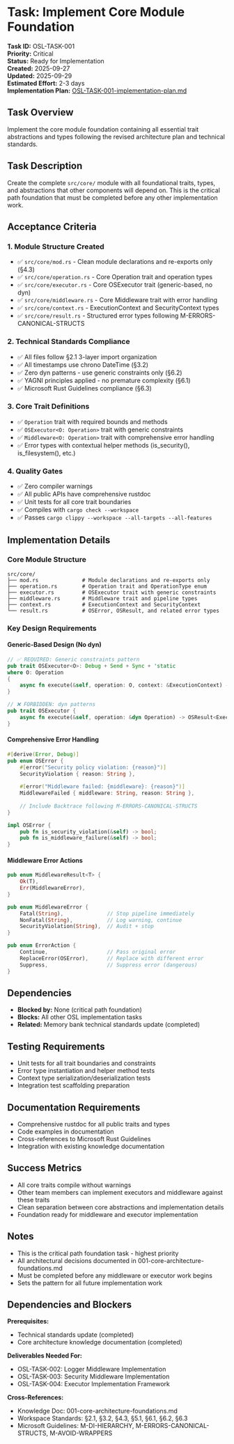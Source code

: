 # Task: Implement Core Module Foundation

**Task ID:** OSL-TASK-001  
**Priority:** Critical  
**Status:** Ready for Implementation  
**Created:** 2025-09-27  
**Updated:** 2025-09-29  
**Estimated Effort:** 2-3 days  
**Implementation Plan:** [OSL-TASK-001-implementation-plan.md](./OSL-TASK-001-implementation-plan.md)  

## Task Overview
Implement the core module foundation containing all essential trait abstractions and types following the revised architecture plan and technical standards.

## Task Description
Create the complete `src/core/` module with all foundational traits, types, and abstractions that other components will depend on. This is the critical path foundation that must be completed before any other implementation work.

## Acceptance Criteria

### 1. Module Structure Created
- ✅ `src/core/mod.rs` - Clean module declarations and re-exports only (§4.3)
- ✅ `src/core/operation.rs` - Core Operation trait and operation types
- ✅ `src/core/executor.rs` - Core OSExecutor trait (generic-based, no dyn)
- ✅ `src/core/middleware.rs` - Core Middleware trait with error handling
- ✅ `src/core/context.rs` - ExecutionContext and SecurityContext types
- ✅ `src/core/result.rs` - Structured error types following M-ERRORS-CANONICAL-STRUCTS

### 2. Technical Standards Compliance
- ✅ All files follow §2.1 3-layer import organization
- ✅ All timestamps use chrono DateTime<Utc> (§3.2)
- ✅ Zero dyn patterns - use generic constraints only (§6.2)
- ✅ YAGNI principles applied - no premature complexity (§6.1)
- ✅ Microsoft Rust Guidelines compliance (§6.3)

### 3. Core Trait Definitions
- ✅ `Operation` trait with required bounds and methods
- ✅ `OSExecutor<O: Operation>` trait with generic constraints
- ✅ `Middleware<O: Operation>` trait with comprehensive error handling
- ✅ Error types with contextual helper methods (is_security(), is_filesystem(), etc.)

### 4. Quality Gates
- ✅ Zero compiler warnings
- ✅ All public APIs have comprehensive rustdoc
- ✅ Unit tests for all core trait boundaries
- ✅ Compiles with `cargo check --workspace`
- ✅ Passes `cargo clippy --workspace --all-targets --all-features`

## Implementation Details

### Core Module Structure
```
src/core/
├── mod.rs              # Module declarations and re-exports only
├── operation.rs        # Operation trait and OperationType enum
├── executor.rs         # OSExecutor trait with generic constraints  
├── middleware.rs       # Middleware trait and pipeline types
├── context.rs          # ExecutionContext and SecurityContext
└── result.rs           # OSError, OSResult, and related error types
```

### Key Design Requirements

#### Generic-Based Design (No dyn)
```rust
// ✅ REQUIRED: Generic constraints pattern
pub trait OSExecutor<O>: Debug + Send + Sync + 'static 
where O: Operation
{
    async fn execute(&self, operation: O, context: &ExecutionContext) -> OSResult<ExecutionResult>;
}

// ❌ FORBIDDEN: dyn patterns
pub trait OSExecutor {
    async fn execute(&self, operation: &dyn Operation) -> OSResult<ExecutionResult>;
}
```

#### Comprehensive Error Handling
```rust
#[derive(Error, Debug)]
pub enum OSError {
    #[error("Security policy violation: {reason}")]
    SecurityViolation { reason: String },
    
    #[error("Middleware failed: {middleware}: {reason}")]  
    MiddlewareFailed { middleware: String, reason: String },
    
    // Include Backtrace following M-ERRORS-CANONICAL-STRUCTS
}

impl OSError {
    pub fn is_security_violation(&self) -> bool;
    pub fn is_middleware_failure(&self) -> bool;
}
```

#### Middleware Error Actions
```rust
pub enum MiddlewareResult<T> {
    Ok(T),
    Err(MiddlewareError),
}

pub enum MiddlewareError {
    Fatal(String),              // Stop pipeline immediately
    NonFatal(String),           // Log warning, continue
    SecurityViolation(String),  // Audit + stop
}

pub enum ErrorAction {
    Continue,                   // Pass original error
    ReplaceError(OSError),      // Replace with different error
    Suppress,                   // Suppress error (dangerous)
}
```

## Dependencies
- **Blocked by:** None (critical path foundation)
- **Blocks:** All other OSL implementation tasks
- **Related:** Memory bank technical standards update (completed)

## Testing Requirements
- Unit tests for all trait boundaries and constraints
- Error type instantiation and helper method tests
- Context type serialization/deserialization tests
- Integration test scaffolding preparation

## Documentation Requirements
- Comprehensive rustdoc for all public traits and types
- Code examples in documentation
- Cross-references to Microsoft Rust Guidelines
- Integration with existing knowledge documentation

## Success Metrics
- All core traits compile without warnings
- Other team members can implement executors and middleware against these traits
- Clean separation between core abstractions and implementation details
- Foundation ready for middleware and executor implementation

## Notes
- This is the critical path foundation task - highest priority
- All architectural decisions documented in 001-core-architecture-foundations.md
- Must be completed before any middleware or executor work begins
- Sets the pattern for all future implementation work

## Dependencies and Blockers
**Prerequisites:**
- Technical standards update (completed)
- Core architecture knowledge documentation (completed)

**Deliverables Needed For:**
- OSL-TASK-002: Logger Middleware Implementation
- OSL-TASK-003: Security Middleware Implementation  
- OSL-TASK-004: Executor Implementation Framework

**Cross-References:**
- Knowledge Doc: 001-core-architecture-foundations.md
- Workspace Standards: §2.1, §3.2, §4.3, §5.1, §6.1, §6.2, §6.3
- Microsoft Guidelines: M-DI-HIERARCHY, M-ERRORS-CANONICAL-STRUCTS, M-AVOID-WRAPPERS